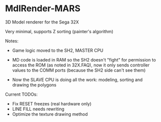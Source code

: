 # MdlRender-MARS
3D Model renderer for the Sega 32X

Very minimal, supports Z sorting (painter's algorithm)

Notes:
- Game logic moved to the SH2, MASTER CPU

- MD code is loaded in RAM so the SH2 doesn't "fight" for permission to access the ROM (as noted in 32X.FAQ), now it only sends controller values to the COMM ports (because the SH2 side can't see them)

- Now the SLAVE CPU is doing all the work: modeling, sorting and drawing the polygons

Current TODOs:
- Fix RESET freezes (real hardware only)
- LINE FILL needs rewriting
- Optimize the texture drawing method



